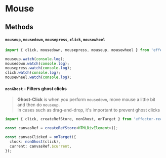 # Mouse

## Methods

#### `mouseup`, `mousedown`, `mousepress`, `click`, `mousewheel`

```ts
import { click, mousedown, mousepress, mouseup, mousewheel } from 'effector-receptor';

mouseup.watch(console.log);
mousedown.watch(console.log);
mousepress.watch(console.log);
click.watch(console.log);
mousewheel.watch(console.log);
```

#### `nonGhost` - Filters ghost clicks

> **Ghost-Click** is when you perform `mousedown`, move mouse a little bit and then do `mouseup`.  
> In cases such as drag-and-drop, it's important to prevent ghost clicks

```ts
import { click, createRefStore, nonGhost, onTarget } from 'effector-receptor';

const canvasRef = createRefStore<HTMLDivElement>();

const canvasClicked = onTarget({
  clock: nonGhost(click),
  current: canvasRef.$current,
});
```

